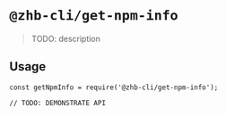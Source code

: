 # `@zhb-cli/get-npm-info`

> TODO: description

## Usage

```
const getNpmInfo = require('@zhb-cli/get-npm-info');

// TODO: DEMONSTRATE API
```
